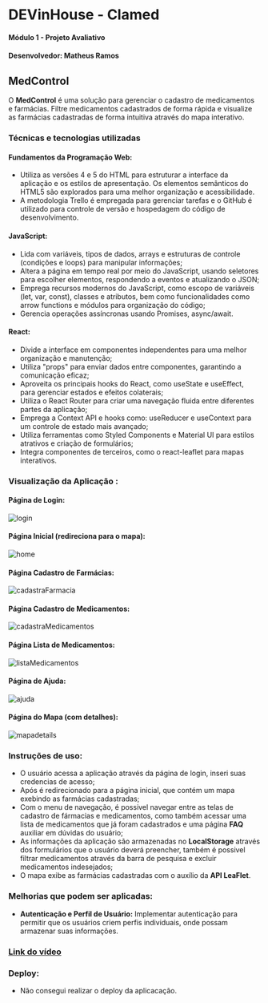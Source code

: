 

# DEVinHouse - Clamed

#### Módulo 1 - Projeto Avaliativo
#### Desenvolvedor: Matheus Ramos

## MedControl

O **MedControl** é uma solução para gerenciar o cadastro de medicamentos e farmácias. Filtre medicamentos cadastrados de forma rápida e visualize as farmácias cadastradas de forma intuitiva através do mapa interativo.

### Técnicas e tecnologias utilizadas

#### Fundamentos da Programação Web:

 - Utiliza as versões 4 e 5 do HTML para estruturar a interface da aplicação e os estilos de apresentação. Os elementos semânticos do HTML5 são explorados para uma melhor organização e acessibilidade.
 - A metodologia Trello é empregada para gerenciar tarefas e o GitHub é utilizado para controle de versão e hospedagem do código de desenvolvimento.

#### JavaScript:

 - Lida com variáveis, tipos de dados, arrays e estruturas de controle (condições e loops) para manipular informações;
 - Altera a página em tempo real por meio do JavaScript, usando seletores para escolher elementos, respondendo a eventos e atualizando o JSON;
 - Emprega recursos modernos do JavaScript, como escopo de variáveis (let, var, const), classes e atributos, bem como funcionalidades como arrow functions e módulos para organização do código;
 - Gerencia operações assíncronas usando Promises, async/await.

#### React:

 - Divide a interface em componentes independentes para uma melhor organização e manutenção;
 - Utiliza "props" para enviar dados entre componentes, garantindo a comunicação eficaz;
 - Aproveita os principais hooks do React, como useState e useEffect, para gerenciar estados e efeitos colaterais;
 - Utiliza o React Router para criar uma navegação fluida entre diferentes partes da aplicação;
 - Emprega a Context API e hooks como: useReducer e useContext para um controle de estado mais avançado;
 - Utiliza ferramentas como Styled Components e Material UI para estilos atrativos e criação de formulários;
 - Integra componentes de terceiros, como o react-leaflet para mapas interativos.

### Visualização da Aplicação :

#### Página de Login:
![login](https://github.com/goptun/M1S13/assets/133844138/6ef97055-5e94-42a5-9e95-b9b826a42a1f)

#### Página Inicial (redireciona para o mapa):

![home](https://github.com/goptun/M1S13/assets/133844138/8e95a3e9-80d3-4fd2-bbb0-62706a0071a1)

#### Página Cadastro de Farmácias:

![cadastraFarmacia](https://github.com/goptun/M1S13/assets/133844138/7bbdc552-a1a8-40f3-a226-a26ee7f1f581)

#### Página Cadastro de Medicamentos:

![cadastraMedicamentos](https://github.com/goptun/M1S13/assets/133844138/92ffd2bd-377b-498e-a282-0d174f435220)

#### Página Lista de Medicamentos:

![listaMedicamentos](https://github.com/goptun/M1S13/assets/133844138/319113c3-55a9-4561-a548-03433994cee3)


#### Página de Ajuda:

![ajuda](https://github.com/goptun/M1S13/assets/133844138/747c4d01-af6b-4829-9cc1-fe16f1268754)

#### Página do Mapa (com detalhes):

![mapadetails](https://github.com/goptun/M1S13/assets/133844138/68c6ed3f-75e9-486e-b895-33482f977b74)


### Instruções de uso:

 - O usuário acessa a aplicação através da página de login, inseri suas credencias de acesso;
 - Após é redirecionado para a página inicial, que contém um mapa exebindo as farmácias cadastradas;
 - Com o menu de navegação, é possivel navegar entre as telas de cadastro de fármacias e medicamentos, como também acessar uma lista de medicamentos que já foram cadastrados e uma página **FAQ** auxiliar em dúvidas do usuário;
 - As informações da aplicação são armazenadas no **LocalStorage** através dos formulários que o usuário deverá preencher, também é possivel filtrar medicamentos através da barra de pesquisa e excluir medicamentos indesejados;
 - O mapa exibe as farmácias cadastradas com o auxílio da **API LeaFlet**.

### Melhorias que podem ser aplicadas:

 - **Autenticação e Perfil de Usuário:** Implementar autenticação para permitir que os usuários criem perfis individuais, onde possam armazenar suas informações.


### [Link do vídeo](https://drive.google.com/file/d/1Jvxo4A3QH_bFgkeMAnNBJLBpK6pgvMvu/view?usp=sharing)

### Deploy:

- Não consegui realizar o deploy da aplicacação.

